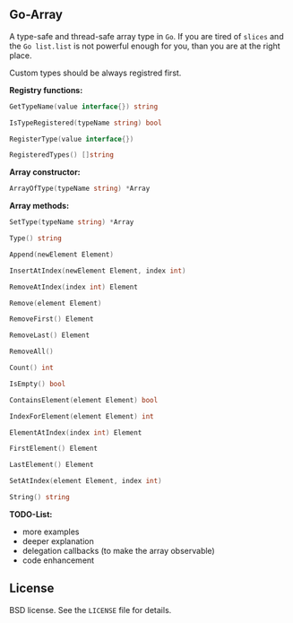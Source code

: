 ## Go-Array

A type-safe and thread-safe array type in `Go`. If you are tired of `slices` and the `Go list.list` is not powerful enough for you, than you are at the right place.

Custom types should be always registred first.

**Registry functions:**
```go
GetTypeName(value interface{}) string 
```
```go
IsTypeRegistered(typeName string) bool
```
```go
RegisterType(value interface{})
```
```go
RegisteredTypes() []string
```
  
**Array constructor:**
```go
ArrayOfType(typeName string) *Array
```
**Array methods:**
```go
SetType(typeName string) *Array
```
```go
Type() string
```
```go
Append(newElement Element)
```
```go
InsertAtIndex(newElement Element, index int)
```
```go
RemoveAtIndex(index int) Element
```
```go
Remove(element Element)
```
```go
RemoveFirst() Element
```
```go
RemoveLast() Element
```
```go
RemoveAll()
```
```go
Count() int
```
```go
IsEmpty() bool
```
```go
ContainsElement(element Element) bool
```
```go
IndexForElement(element Element) int
```
```go
ElementAtIndex(index int) Element 
```
```go
FirstElement() Element
```
```go
LastElement() Element 
```
```go
SetAtIndex(element Element, index int)
```
```go
String() string
```

**TODO-List:** 
  * more examples
  * deeper explanation
  * delegation callbacks (to make the array observable)
  * code enhancement

## License

BSD license. See the `LICENSE` file for details.
